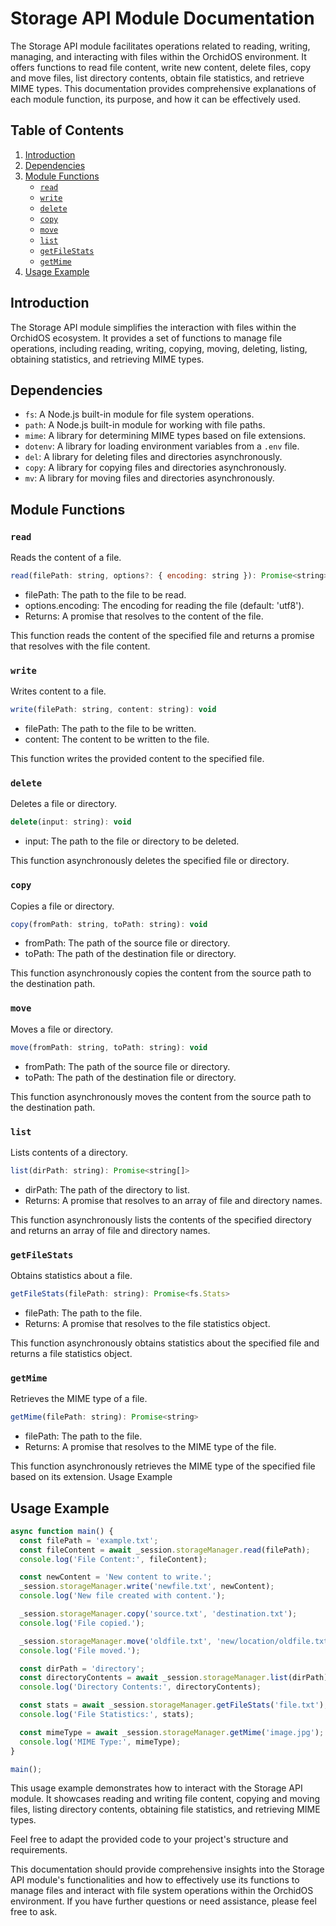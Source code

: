 # Storage API Module Documentation

The Storage API module facilitates operations related to reading, writing, managing, and interacting with files within the OrchidOS environment. It offers functions to read file content, write new content, delete files, copy and move files, list directory contents, obtain file statistics, and retrieve MIME types. This documentation provides comprehensive explanations of each module function, its purpose, and how it can be effectively used.

## Table of Contents

1. [Introduction](#introduction)
2. [Dependencies](#dependencies)
3. [Module Functions](#module-functions)
   - [`read`](#read)
   - [`write`](#write)
   - [`delete`](#delete)
   - [`copy`](#copy)
   - [`move`](#move)
   - [`list`](#list)
   - [`getFileStats`](#getfilestats)
   - [`getMime`](#getmime)
5. [Usage Example](#usage-example)

## Introduction

The Storage API module simplifies the interaction with files within the OrchidOS ecosystem. It provides a set of functions to manage file operations, including reading, writing, copying, moving, deleting, listing, obtaining statistics, and retrieving MIME types.

## Dependencies

- `fs`: A Node.js built-in module for file system operations.
- `path`: A Node.js built-in module for working with file paths.
- `mime`: A library for determining MIME types based on file extensions.
- `dotenv`: A library for loading environment variables from a `.env` file.
- `del`: A library for deleting files and directories asynchronously.
- `copy`: A library for copying files and directories asynchronously.
- `mv`: A library for moving files and directories asynchronously.

## Module Functions

### `read`

Reads the content of a file.

```javascript
read(filePath: string, options?: { encoding: string }): Promise<string>
```
- filePath: The path to the file to be read.
- options.encoding: The encoding for reading the file (default: 'utf8').
- Returns: A promise that resolves to the content of the file.

This function reads the content of the specified file and returns a promise that resolves with the file content.

### `write`

Writes content to a file.

```javascript
write(filePath: string, content: string): void
```

- filePath: The path to the file to be written.
- content: The content to be written to the file.

This function writes the provided content to the specified file.

### `delete`

Deletes a file or directory.

```javascript
delete(input: string): void
```

- input: The path to the file or directory to be deleted.

This function asynchronously deletes the specified file or directory.

### `copy`

Copies a file or directory.

```javascript
copy(fromPath: string, toPath: string): void
```

- fromPath: The path of the source file or directory.
- toPath: The path of the destination file or directory.

This function asynchronously copies the content from the source path to the destination path.

### `move`

Moves a file or directory.

```javascript
move(fromPath: string, toPath: string): void
```

- fromPath: The path of the source file or directory.
- toPath: The path of the destination file or directory.

This function asynchronously moves the content from the source path to the destination path.

### `list`

Lists contents of a directory.

```javascript
list(dirPath: string): Promise<string[]>
```
- dirPath: The path of the directory to list.
- Returns: A promise that resolves to an array of file and directory names.

This function asynchronously lists the contents of the specified directory and returns an array of file and directory names.

### `getFileStats`

Obtains statistics about a file.

```javascript
getFileStats(filePath: string): Promise<fs.Stats>
```
- filePath: The path to the file.
- Returns: A promise that resolves to the file statistics object.

This function asynchronously obtains statistics about the specified file and returns a file statistics object.

### `getMime`

Retrieves the MIME type of a file.

```javascript
getMime(filePath: string): Promise<string>
```
- filePath: The path to the file.
- Returns: A promise that resolves to the MIME type of the file.

This function asynchronously retrieves the MIME type of the specified file based on its extension.
Usage Example

## Usage Example

```javascript
async function main() {
  const filePath = 'example.txt';
  const fileContent = await _session.storageManager.read(filePath);
  console.log('File Content:', fileContent);

  const newContent = 'New content to write.';
  _session.storageManager.write('newfile.txt', newContent);
  console.log('New file created with content.');

  _session.storageManager.copy('source.txt', 'destination.txt');
  console.log('File copied.');

  _session.storageManager.move('oldfile.txt', 'new/location/oldfile.txt');
  console.log('File moved.');

  const dirPath = 'directory';
  const directoryContents = await _session.storageManager.list(dirPath);
  console.log('Directory Contents:', directoryContents);

  const stats = await _session.storageManager.getFileStats('file.txt');
  console.log('File Statistics:', stats);

  const mimeType = await _session.storageManager.getMime('image.jpg');
  console.log('MIME Type:', mimeType);
}

main();
```

This usage example demonstrates how to interact with the Storage API module. It showcases reading and writing file content, copying and moving files, listing directory contents, obtaining file statistics, and retrieving MIME types.

Feel free to adapt the provided code to your project's structure and requirements.

This documentation should provide comprehensive insights into the Storage API module's functionalities and how to effectively use its functions to manage files and interact with file system operations within the OrchidOS environment. If you have further questions or need assistance, please feel free to ask.

